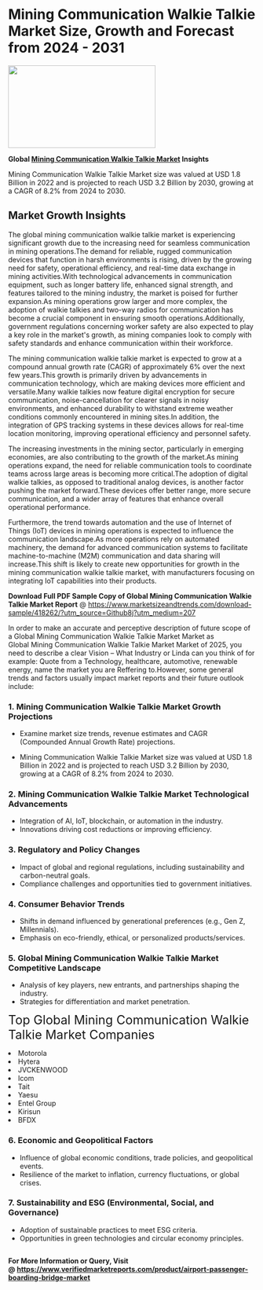 <H1>Mining Communication Walkie Talkie Market Size, Growth and Forecast from 2024 - 2031</H1><img class="aligncenter size-medium wp-image-584254" src="https://thirdeyenews.in/wp-content/uploads/2024/09/Global-Market-Research-300x168.jpeg" alt="" width="300" height="168" /><p><strong>Global&nbsp;<a href="https://www.marketsizeandtrends.com/download-sample/418262/?utm_source=Github8j?utm_medium=207">Mining Communication Walkie Talkie Market</a> Insights</strong></p><p>Mining Communication Walkie Talkie Market size was valued at USD 1.8 Billion in 2022 and is projected to reach USD 3.2 Billion by 2030, growing at a CAGR of 8.2% from 2024 to 2030.</p><p><h2>Market Growth Insights</h2> <p>The global mining communication walkie talkie market is experiencing significant growth due to the increasing need for seamless communication in mining operations.The demand for reliable, rugged communication devices that function in harsh environments is rising, driven by the growing need for safety, operational efficiency, and real-time data exchange in mining activities.With technological advancements in communication equipment, such as longer battery life, enhanced signal strength, and features tailored to the mining industry, the market is poised for further expansion.As mining operations grow larger and more complex, the adoption of walkie talkies and two-way radios for communication has become a crucial component in ensuring smooth operations.Additionally, government regulations concerning worker safety are also expected to play a key role in the market's growth, as mining companies look to comply with safety standards and enhance communication within their workforce.</p> <p>The mining communication walkie talkie market is expected to grow at a compound annual growth rate (CAGR) of approximately 6% over the next few years.This growth is primarily driven by advancements in communication technology, which are making devices more efficient and versatile.Many walkie talkies now feature digital encryption for secure communication, noise-cancellation for clearer signals in noisy environments, and enhanced durability to withstand extreme weather conditions commonly encountered in mining sites.In addition, the integration of GPS tracking systems in these devices allows for real-time location monitoring, improving operational efficiency and personnel safety.</p> <p>The increasing investments in the mining sector, particularly in emerging economies, are also contributing to the growth of the market.As mining operations expand, the need for reliable communication tools to coordinate teams across large areas is becoming more critical.The adoption of digital walkie talkies, as opposed to traditional analog devices, is another factor pushing the market forward.These devices offer better range, more secure communication, and a wider array of features that enhance overall operational performance.</p> <p>Furthermore, the trend towards automation and the use of Internet of Things (IoT) devices in mining operations is expected to influence the communication landscape.As more operations rely on automated machinery, the demand for advanced communication systems to facilitate machine-to-machine (M2M) communication and data sharing will increase.This shift is likely to create new opportunities for growth in the mining communication walkie talkie market, with manufacturers focusing on integrating IoT capabilities into their products.</p> <p><span class=""><strong>Download Full PDF Sample Copy of Global Mining Communication Walkie Talkie Market Report</strong> @ <a href="https://www.marketsizeandtrends.com/download-sample/418262/?utm_source=Github8j?utm_medium=207" target="_blank">https://www.marketsizeandtrends.com/download-sample/418262/?utm_source=Github8j?utm_medium=207</a></span></p><p>In order to make an accurate and perceptive description of future scope of a Global&nbsp;Mining Communication Walkie Talkie Market Market as Global&nbsp;Mining Communication Walkie Talkie Market Market of 2025, you need to describe a clear Vision &ndash; What Industry or Linda can you think of for example: Quote from a Technology, healthcare, automotive, renewable energy, name the market you are Reffering to.However, some general trends and factors usually impact market reports and their future outlook include:</p><h3>1.&nbsp;<strong>Mining Communication Walkie Talkie Market Growth Projections</strong></h3><ul><li>Examine market size trends, revenue estimates and CAGR (Compounded Annual Growth Rate) projections.</li><li><p>Mining Communication Walkie Talkie Market size was valued at USD 1.8 Billion in 2022 and is projected to reach USD 3.2 Billion by 2030, growing at a CAGR of 8.2% from 2024 to 2030.</p></li></ul><h3>2.&nbsp;<strong>Mining Communication Walkie Talkie Market Technological Advancements</strong></h3><ul><li>Integration of AI, IoT, blockchain, or automation in the industry.</li><li>Innovations driving cost reductions or improving efficiency.</li></ul><h3>3.&nbsp;<strong>Regulatory and Policy Changes</strong></h3><ul><li>Impact of global and regional regulations, including sustainability and carbon-neutral goals.</li><li>Compliance challenges and opportunities tied to government initiatives.</li></ul><h3>4.&nbsp;<strong>Consumer Behavior Trends</strong></h3><ul><li>Shifts in demand influenced by generational preferences (e.g., Gen Z, Millennials).</li><li>Emphasis on eco-friendly, ethical, or personalized products/services.</li></ul><h3>5.&nbsp;<strong>Global Mining Communication Walkie Talkie Market Competitive Landscape</strong></h3><ul><li>Analysis of key players, new entrants, and partnerships shaping the industry.</li><li>Strategies for differentiation and market penetration.</li></ul><p data-pm-slice="1 1 []"><span style="color: inherit; font-family: inherit; font-size: 25px;">Top Global Mining Communication Walkie Talkie Market Companies</span></p><div class="" data-test-id=""><p><li>Motorola</li><li> Hytera</li><li> JVCKENWOOD</li><li> Icom</li><li> Tait</li><li> Yaesu</li><li> Entel Group</li><li> Kirisun</li><li> BFDX</li></p></div><h3>6.&nbsp;<strong>Economic and Geopolitical Factors</strong></h3><ul><li>Influence of global economic conditions, trade policies, and geopolitical events.</li><li>Resilience of the market to inflation, currency fluctuations, or global crises.</li></ul><h3>7.&nbsp;<strong>Sustainability and ESG (Environmental, Social, and Governance)</strong></h3><ul><li>Adoption of sustainable practices to meet ESG criteria.</li><li>Opportunities in green technologies and circular economy principles.</li></ul><h2><strong style="font-size: 14px;">For More Information or Query, Visit @&nbsp;</strong><a style="background-color: #ffffff; font-size: 14px;" href="https://www.marketsizeandtrends.com/report/mining-communication-walkie-talkie-market/" target="_blank">https://www.verifiedmarketreports.com/product/airport-passenger-boarding-bridge-market</a></h2>